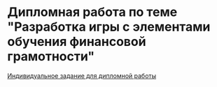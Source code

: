 # Дипломная работа по теме "Разработка игры с элементами обучения финансовой грамотности"

[Индивидуальное задание для дипломной работы](diploma_documents/Зародыш.docx)
